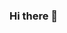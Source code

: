 ### Hi there 👋

<!--
**GermanTerco73/GermanTerco73** is a ✨ _special_ ✨ repository because its `README.md` (this file) appears on your GitHub profile.

Here are some ideas to get you started:


- 🌱 I’m currently learning ... business intelligence : Powe bi, SQL server

- 🤔 I’m looking for help with ...my first experience  for work in business intelligence



- 📫 How to reach me: ...german1989ortiz@gmail.com


-->
